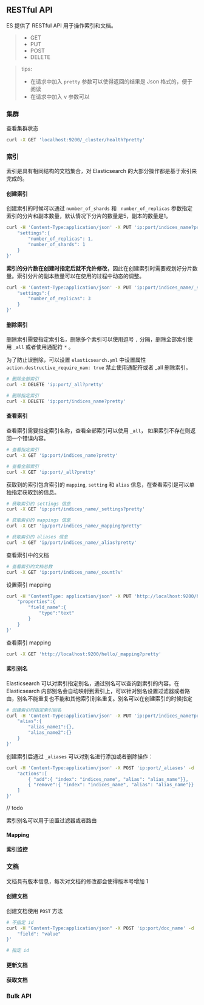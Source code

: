 ## RESTful API

ES 提供了 RESTful API 用于操作索引和文档。

> - GET
> - PUT
> - POST
> - DELETE



> tips:
>
> - 在请求中加入  `pretty`  参数可以使得返回的结果是 Json 格式的，便于阅读
> - 在请求中加入 v 参数可以

### 集群

查看集群状态

```sh
curl -X GET 'localhost:9200/_cluster/health?pretty'
```



### 索引

索引是具有相同结构的文档集合，对 Elasticsearch 的大部分操作都是基于索引来完成的。

#### 创建索引

创建索引的时候可以通过  `number_of_shards`  和  ` number_of_replicas`  参数指定索引的分片和副本数量，默认情况下分片的数量是5，副本的数量是1。

```sh
curl -H 'Content-Type:application/json' -X PUT 'ip:port/indices_name?pretty' -d '{
	"settings":{
		"number_of_replicas": 1,
		"number_of_shards": 1
	}
}' 
```

**索引的分片数在创建时指定后就不允许修改**，因此在创建索引时需要规划好分片数量。索引分片的副本数量可以在使用的过程中动态的调整。

```sh
curl -H 'Content-Type:application/json' -X PUT 'ip:port/indices_name/_setting?pretty' -d '{
	"settings":{
		"number_of_replicas": 3
	}
}'
```

#### 删除索引

删除索引需要指定索引名，删除多个索引可以使用逗号  `,`  分隔，删除全部索引使用 `_all` 或者使用通配符 `*`  。

为了防止误删除，可以设置 `elasticsearch.yml` 中设置属性 `action.destructive_require_nam: true`  禁止使用通配符或者 _all 删除索引。

```sh
# 删除全部索引
curl -X DELETE 'ip:port/_all?pretty'

# 删除指定索引
curl -X DELETE 'ip:port/indices_name?pretty'
```

#### 查看索引

查看索引需要指定索引名称，查看全部索引可以使用 `_all`， 如果索引不存在则返回一个错误内容。

```sh
# 查看指定索引
curl -X GET 'ip:port/indices_name?pretty'

# 查看全部索引
curl -X GET 'ip:port/_all?pretty'
```

获取到的索引包含索引的  `mapping`, `setting`  和 `alias` 信息，在查看索引是可以单独指定获取到的信息。

```sh
# 获取索引的 settings 信息
curl -X GET 'ip:port/indices_name/_settings?pretty'

# 获取索引的 mappings 信息
curl -X GET 'ip/port/indices_name/_mapping?pretty'

# 获取索引的 aliases 信息
curl -X GET 'ip/port/indices_name/_alias?pretty'
```

查看索引中的文档

```sh
# 查看索引的文档总数
curl -X GET 'ip:port/indices_name/_count?v'
```



设置索引 mapping

```sh
curl -H "ContentType: application/json" -X PUT 'http://localhost:9200/hello/_mapping' -d '{
	"properties":{
		"field_name":{
			"type":"text"
		}
	}
}'
```

查看索引 mapping

```sh
curl -X GET 'http://localhost:9200/hello/_mapping?pretty'
```

#### 索引别名

Elasticsearch 可以对索引指定别名，通过别名可以查询到索引的内容。在 Elasticsearch 内部别名会自动映射到索引上，可以针对别名设置过滤器或者路由，别名不能重复也不能和其他索引别名重复。别名可以在创建索引的时候指定

```sh
# 创建索引时指定索引别名
curl -H 'Content-Type:application/json' -X PUT 'ip:port/indices_name?pretty' -d '{
	"alias":{
		"alias_name1":{},
		"alias_name2":{}
	}
}'
```

创建索引后通过 `_aliases` 可以对别名进行添加或者删除操作：

```sh
curl -H 'Content-Type:application/json' -X POST 'ip:port/_aliases' -d '{
	"actions":[
		{ "add":{ "index": "indices_name", "alias": "alias_name"}},
		{ "remove":{ "index": "indices_name", "alias": "alias_name"}}
	]
}'
```

// todo

索引别名可以用于设置过滤器或者路由

#### Mapping



#### 索引监控

### 文档

文档具有版本信息，每次对文档的修改都会使得版本号增加 1

#### 创建文档

创建文档使用 `POST` 方法

```sh
# 不指定 id
curl -H "Content-Type:application/json" -X POST 'ip:port/doc_name' -d '{
	"field": "value"
}'

# 指定 id

```

#### 更新文档

#### 获取文档

### Bulk API